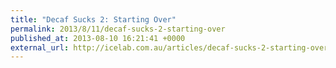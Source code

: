 ```yaml
---
title: "Decaf Sucks 2: Starting Over"
permalink: 2013/8/11/decaf-sucks-2-starting-over
published_at: 2013-08-10 16:21:41 +0000
external_url: http://icelab.com.au/articles/decaf-sucks-2-starting-over/
---
```

